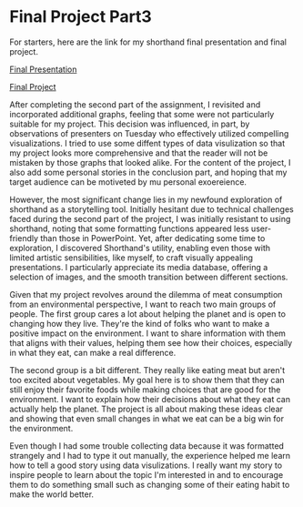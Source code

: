 # Final Project Part3

For starters, here are the link for my shorthand final presentation and final project.

[Final Presentation](https://carnegiemellon.shorthandstories.com/the-meat-dilemma-a-global-environmental-perspective/index.html)

[Final Project](https://carnegiemellon.shorthandstories.com/the-meat-dilemma-a-global-environmental-perspective-final-project/index.html)


After completing the second part of the assignment, I revisited and incorporated additional graphs, feeling that some were not particularly suitable for my project. This decision was influenced, in part, by observations of presenters on Tuesday who effectively utilized compelling visualizations. I tried to use some diffent types of data visulization so that my project looks more comprehensive and that the reader will not be mistaken by those graphs that looked alike. For the content of the project, I also add some personal stories in the conclusion part, and hoping that my target audience can be motiveted by mu personal exoereience.

However, the most significant change lies in my newfound exploration of shorthand as a storytelling tool. Initially hesitant due to technical challenges faced during the second part of the project, I was initially resistant to using shorthand, noting that some formatting functions appeared less user-friendly than those in PowerPoint. Yet, after dedicating some time to exploration, I discovered Shorthand's utility, enabling even those with limited artistic sensibilities, like myself, to craft visually appealing presentations. I particularly appreciate its media database, offering a selection of images, and the smooth transition between different sections.

Given that my project revolves around the dilemma of meat consumption from an environmental perspective, I want to reach two main groups of people. The first group cares a lot about helping the planet and is open to changing how they live. They're the kind of folks who want to make a positive impact on the environment. I want to share information with them that aligns with their values, helping them see how their choices, especially in what they eat, can make a real difference.

The second group is a bit different. They really like eating meat but aren't too excited about vegetables. My goal here is to show them that they can still enjoy their favorite foods while making choices that are good for the environment. I want to explain how their decisions about what they eat can actually help the planet. The project is all about making these ideas clear and showing that even small changes in what we eat can be a big win for the environment.

Even though I had some trouble collecting data because it was formatted strangely and I had to type it out manually, the experience helped me learn how to tell a good story using data visulizations. I really want my story to inspire people to learn about the topic I'm interested in and to encourage them to do something small such as changing some of their eating habit to make the world better. 
